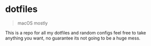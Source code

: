 # dotfiles
> macOS mostly

This is a repo for all my dotfiles and random configs feel free to take anything you want, no guarantee its not going to be a huge mess.